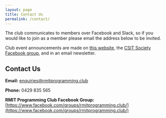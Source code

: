 ```yaml
---
layout: page
title: Contact Us
permalink: /contact/
---
```


The club communicates to members over Facebook and Slack, so if you would like to join as a member please email the address below to be invited.

Club event announcements are made on [this website](http://rmitprogramming.club), the [CSIT Society Facebook group](https://www.facebook.com/groups/rmit.ases/), and in an email newsletter.

## Contact Us

**Email:** [enquiries@rmitprogramming.club](mailto:enquiries@rmitprogramming.club)

**Phone:** 0429 835 565

**RMIT Programming Club Facebook Group:** [https://www.facebook.com/groups/rmitprogramming.club/](https://www.facebook.com/groups/rmitprogramming.club/)
